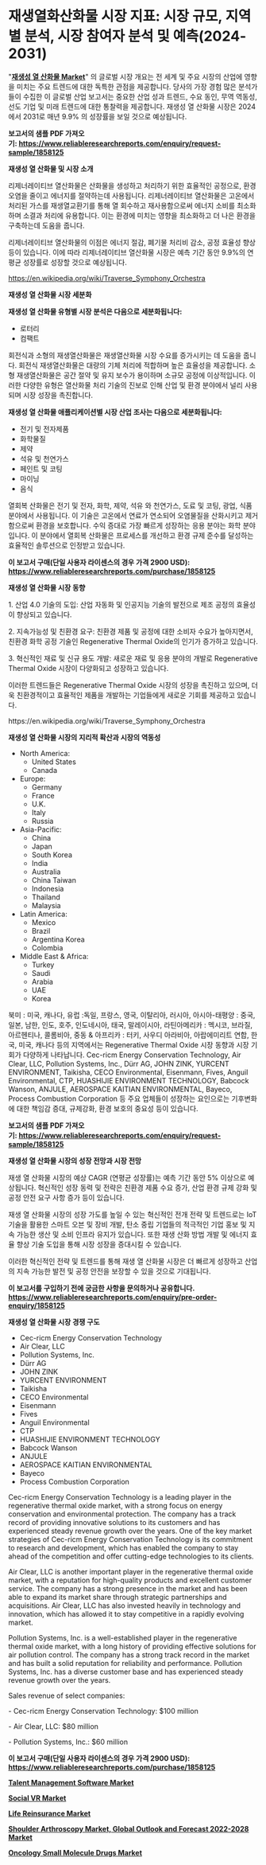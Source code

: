 <p><h1>재생열화산화물 시장 지표: 시장 규모, 지역별 분석, 시장 참여자 분석 및 예측(2024-2031)</h1></p><p>"<strong><a href="https://www.reliableresearchreports.com/regenerative-thermal-oxide-r1858125">재생성 열 산화물 Market</a></strong>" 의 글로벌 시장 개요는 전 세계 및 주요 시장의 산업에 영향을 미치는 주요 트렌드에 대한 독특한 관점을 제공합니다. 당사의 가장 경험 많은 분석가들이 수집한 이 글로벌 산업 보고서는 중요한 산업 성과 트렌드, 수요 동인, 무역 역동성, 선도 기업 및 미래 트렌드에 대한 통찰력을 제공합니다. 재생성 열 산화물 시장은 2024에서 2031로 매년 9.9% 의 성장률을 보일 것으로 예상됩니다.</p>
<p><strong>보고서의 샘플 PDF 가져오기:&nbsp;<a href="https://www.reliableresearchreports.com/enquiry/request-sample/1858125">https://www.reliableresearchreports.com/enquiry/request-sample/1858125</a></strong></p>
<p><strong>재생성 열 산화물 및 시장 소개</strong></p>
<p><p>리제너레이티브 열산화물은 산화물을 생성하고 처리하기 위한 효율적인 공정으로, 환경오염을 줄이고 에너지를 절약하는데 사용됩니다. 리제너레이티브 열산화물은 고온에서 처리된 가스를 재생열교환기를 통해 열 회수하고 재사용함으로써 에너지 소비를 최소화하며 소결과 처리에 유용합니다. 이는 환경에 미치는 영향을 최소화하고 더 나은 환경을 구축하는데 도움을 줍니다.</p><p>리제너레이티브 열산화물의 이점은 에너지 절감, 폐기물 처리비 감소, 공정 효율성 향상 등이 있습니다. 이에 따라 리제너레이티브 열산화물 시장은 예측 기간 동안 9.9%의 연평균 성장률로 성장할 것으로 예상됩니다.</p></p>
<p><a href="https://en.wikipedia.org/wiki/Traverse_Symphony_Orchestra">https://en.wikipedia.org/wiki/Traverse_Symphony_Orchestra</a></p>
<p><strong>재생성 열 산화물 시장 세분화</strong></p>
<p><strong>재생성 열 산화물 유형별 시장 분석은 다음으로 세분화됩니다:</strong></p>
<p><ul><li>로터리</li><li>컴팩트</li></ul></p>
<p><p>회전식과 소형의 재생열산화물은 재생열산화물 시장 수요를 증가시키는 데 도움을 줍니다. 회전식 재생열산화물은 대량의 기체 처리에 적합하며 높은 효율성을 제공합니다. 소형 재생열산화물은 공간 절약 및 유지 보수가 용이하며 소규모 공정에 이상적입니다. 이러한 다양한 유형은 열산화물 처리 기술의 진보로 인해 산업 및 환경 분야에서 널리 사용되며 시장 성장을 촉진합니다.</p></p>
<p><strong>재생성 열 산화물 애플리케이션별 시장 산업 조사는 다음으로 세분화됩니다:</strong></p>
<p><ul><li>전기 및 전자제품</li><li>화학물질</li><li>제약</li><li>석유 및 천연가스</li><li>페인트 및 코팅</li><li>마이닝</li><li>음식</li></ul></p>
<p><p>열회복 산화물은 전기 및 전자, 화학, 제약, 석유 와 천연가스, 도료 및 코팅, 광업, 식품 분야에서 사용됩니다. 이 기술은 고온에서 연료가 연소되어 오염물질을 산화시키고 제거함으로써 환경을 보호합니다. 수익 증대로 가장 빠르게 성장하는 응용 분야는 화학 분야입니다. 이 분야에서 열회복 산화물은 프로세스를 개선하고 환경 규제 준수를 달성하는 효율적인 솔루션으로 인정받고 있습니다.</p></p>
<p><strong>이 보고서 구매(단일 사용자 라이센스의 경우 가격 2900 USD): <a href="https://www.reliableresearchreports.com/purchase/1858125">https://www.reliableresearchreports.com/purchase/1858125</a></strong></p>
<p><strong>재생성 열 산화물 시장 동향</strong></p>
<p><p>1. 산업 4.0 기술의 도입: 산업 자동화 및 인공지능 기술의 발전으로 제조 공정의 효율성이 향상되고 있습니다.</p><p>2. 지속가능성 및 친환경 요구: 친환경 제품 및 공정에 대한 소비자 수요가 높아지면서, 친환경 화학 공정 기술인 Regenerative Thermal Oxide의 인기가 증가하고 있습니다.</p><p>3. 혁신적인 재료 및 신규 용도 개발: 새로운 재료 및 응용 분야의 개발로 Regenerative Thermal Oxide 시장이 다양화되고 성장하고 있습니다.</p><p>이러한 트렌드들은 Regenerative Thermal Oxide 시장의 성장을 촉진하고 있으며, 더욱 친환경적이고 효율적인 제품을 개발하는 기업들에게 새로운 기회를 제공하고 있습니다.</p></p>
<p>https://en.wikipedia.org/wiki/Traverse_Symphony_Orchestra</p>
<p><strong>재생성 열 산화물 시장의 지리적 확산과 시장의 역동성</strong></p>
<p><ul>
    <li>
        North America:
        <ul>
            <li>United States</li>
            <li>Canada</li>
        </ul>
    </li>
    <li>
        Europe:
        <ul>
            <li>Germany</li>
            <li>France</li>
            <li>U.K.</li>
            <li>Italy</li>
            <li>Russia</li>
        </ul>
    </li>
    <li>
        Asia-Pacific:
        <ul>
            <li>China</li>
            <li>Japan</li>
            <li>South Korea</li>
            <li>India</li>
            <li>Australia</li>
            <li>China Taiwan</li>
            <li>Indonesia</li>
            <li>Thailand</li>
            <li>Malaysia</li>
        </ul>
    </li>
    <li>
        Latin America:
        <ul>
            <li>Mexico</li>
            <li>Brazil</li>
            <li>Argentina Korea</li>
            <li>Colombia</li>
        </ul>
    </li>
    <li>
        Middle East & Africa:
        <ul>
            <li>Turkey</li>
            <li>Saudi</li>
            <li>Arabia</li>
            <li>UAE</li>
            <li>Korea</li>
        </ul>
    </li>
    </ul></p>
<p><p>북미 : 미국, 캐나다, 유럽 :독일, 프랑스, 영국, 이탈리아, 러시아, 아시아-태평양 : 중국, 일본, 남한, 인도, 호주, 인도네시아, 태국, 말레이시아, 라틴아메리카 : 멕시코, 브라질, 아르헨티나, 콜롬비아, 중동 & 아프리카 : 터키, 사우디 아라비아, 아랍에미리트 연합, 한국, 미국, 캐나다 등의 지역에서는 Regenerative Thermal Oxide 시장 동향과 시장 기회가 다양하게 나타납니다. Cec-ricm Energy Conservation Technology, Air Clear, LLC, Pollution Systems, Inc., Dürr AG, JOHN ZINK, YURCENT ENVIRONMENT, Taikisha, CECO Environmental, Eisenmann, Fives, Anguil Environmental, CTP, HUASHIJIE ENVIRONMENT TECHNOLOGY, Babcock Wanson, ANJULE, AEROSPACE KAITIAN ENVIRONMENTAL, Bayeco, Process Combustion Corporation 등 주요 업체들이 성장하는 요인으로는 기후변화에 대한 책임감 증대, 규제강화, 환경 보호의 중요성 등이 있습니다.</p></p>
<p><strong>보고서의 샘플 PDF 가져오기:&nbsp;<a href="https://www.reliableresearchreports.com/enquiry/request-sample/1858125">https://www.reliableresearchreports.com/enquiry/request-sample/1858125</a></strong></p>
<p><strong>재생성 열 산화물 시장의 성장 전망과 시장 전망</strong></p>
<p><p>재생 열 산화물 시장의 예상 CAGR (연평균 성장률)는 예측 기간 동안 5% 이상으로 예상됩니다. 혁신적인 성장 동력 및 전략은 친환경 제품 수요 증가, 산업 환경 규제 강화 및 공정 안전 요구 사항 증가 등이 있습니다. </p><p>재생 열 산화물 시장의 성장 가도를 높일 수 있는 혁신적인 전개 전략 및 트렌드로는 IoT 기술을 활용한 스마트 오븐 및 장비 개발, 탄소 중립 기업들의 적극적인 기업 홍보 및 지속 가능한 생산 및 소비 인프라 유지가 있습니다. 또한 재생 산화 방법 개발 및 에너지 효율 향상 기술 도입을 통해 시장 성장을 증대시킬 수 있습니다.</p><p>이러한 혁신적인 전략 및 트렌드를 통해 재생 열 산화물 시장은 더 빠르게 성장하고 산업의 지속 가능한 발전 및 공정 안전을 보장할 수 있을 것으로 기대됩니다.</p></p>
<p><strong>이 보고서를 구입하기 전에 궁금한 사항을 문의하거나 공유합니다. <a href="https://www.reliableresearchreports.com/enquiry/pre-order-enquiry/1858125">https://www.reliableresearchreports.com/enquiry/pre-order-enquiry/1858125</a></strong></p>
<p><strong>재생성 열 산화물 시장 경쟁 구도</strong></p>
<p><ul><li>Cec-ricm Energy Conservation Technology</li><li>Air Clear, LLC</li><li>Pollution Systems, Inc.</li><li>Dürr AG</li><li>JOHN ZINK</li><li>YURCENT ENVIRONMENT</li><li>Taikisha</li><li>CECO Environmental</li><li>Eisenmann</li><li>Fives</li><li>Anguil Environmental</li><li>CTP</li><li>HUASHIJIE ENVIRONMENT TECHNOLOGY</li><li>Babcock Wanson</li><li>ANJULE</li><li>AEROSPACE KAITIAN ENVIRONMENTAL</li><li>Bayeco</li><li>Process Combustion Corporation</li></ul></p>
<p><p>Cec-ricm Energy Conservation Technology is a leading player in the regenerative thermal oxide market, with a strong focus on energy conservation and environmental protection. The company has a track record of providing innovative solutions to its customers and has experienced steady revenue growth over the years. One of the key market strategies of Cec-ricm Energy Conservation Technology is its commitment to research and development, which has enabled the company to stay ahead of the competition and offer cutting-edge technologies to its clients.</p><p>Air Clear, LLC is another important player in the regenerative thermal oxide market, with a reputation for high-quality products and excellent customer service. The company has a strong presence in the market and has been able to expand its market share through strategic partnerships and acquisitions. Air Clear, LLC has also invested heavily in technology and innovation, which has allowed it to stay competitive in a rapidly evolving market.</p><p>Pollution Systems, Inc. is a well-established player in the regenerative thermal oxide market, with a long history of providing effective solutions for air pollution control. The company has a strong track record in the market and has built a solid reputation for reliability and performance. Pollution Systems, Inc. has a diverse customer base and has experienced steady revenue growth over the years.</p><p>Sales revenue of select companies:</p><p>- Cec-ricm Energy Conservation Technology: $100 million</p><p>- Air Clear, LLC: $80 million</p><p>- Pollution Systems, Inc.: $60 million</p></p>
<p><strong>이 보고서 구매(단일 사용자 라이센스의 경우 가격 2900 USD): <a href="https://www.reliableresearchreports.com/purchase/1858125">https://www.reliableresearchreports.com/purchase/1858125</a></strong></p>
<p><strong><p><a href="https://github.com/jakobeblake56/Market-Research-Report-List-1/blob/main/talent-management-software-market.md">Talent Management Software Market</a></p><p><a href="https://github.com/mandarincruisesvn/Market-Research-Report-List-1/blob/main/social-vr-market.md">Social VR Market</a></p><p><a href="https://github.com/julian6Skinner/Market-Research-Report-List-1/blob/main/life-reinsurance-market.md">Life Reinsurance Market</a></p><p><a href="https://issuu.com/reportprime-2/docs/shoulder-arthroscopy-market-global-_4a3053a7265f9b">Shoulder Arthroscopy Market, Global Outlook and Forecast 2022-2028 Market</a></p><p><a href="https://github.com/JosephWillisbXXgf/Market-Research-Report-List-1/blob/main/oncology-small-molecule-drugs-market.md">Oncology Small Molecule Drugs Market</a></p></strong></p>
<p></p>